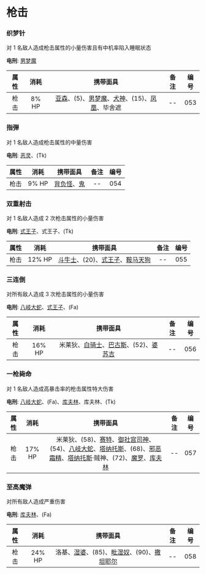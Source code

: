# 枪击

### 织梦针

对 1 名敌人造成枪击属性的小量伤害且有中机率陷入睡眠状态

**电刑**: [男梦魔](/personas/恶魔#男梦魔)

| 属性 | 消耗  |                                                                  携带面具                                                                   | 备注 | 编号 |
| :--: | :---: | :-----------------------------------------------------------------------------------------------------------------------------------------: | :--: | :--: |
| 枪击 | 8% HP | [亚森](/personas/愚者#亚森)、(5)、[男梦魔](/personas/恶魔#男梦魔)、[犬神](/personas/倒悬者#犬神)、(15)、[凤凰](/personas/信念#凤凰)、毕舍遮 |  --  | 053  |

### 指弾

对 1 名敌人造成枪击属性的中量伤害

**电刑**: [恶灵](/personas/死神#恶灵)、(Tk)

| 属性 | 消耗  |                         携带面具                         | 备注 | 编号 |
| :--: | :---: | :------------------------------------------------------: | :--: | :--: |
| 枪击 | 9% HP | [背负怪](/personas/愚者#背负怪)、[鬼](/personas/力量#鬼) |  --  | 054  |

### 双重射击

对 1 名敌人造成 2 次枪击属性的小量伤害

**电刑**: [式王子](/personas/战车#式王子)、式王子、(Tk)

| 属性 |  消耗  |                                                  携带面具                                                   | 备注 | 编号 |
| :--: | :----: | :---------------------------------------------------------------------------------------------------------: | :--: | :--: |
| 枪击 | 12% HP | [斗牛士](/personas/死神#斗牛士)、(20)、[式王子](/personas/战车#式王子)、[鞍马天狗](/personas/隐者#鞍马天狗) |  --  | 055  |

### 三连倒

对所有敌人造成 3 次枪击属性的小量伤害

**电刑**: [八岐大蛇](/personas/审判#八岐大蛇)、[式王子](/personas/战车#式王子)、(Fa)

| 属性 |  消耗  |                                                   携带面具                                                    | 备注 | 编号 |
| :--: | :----: | :-----------------------------------------------------------------------------------------------------------: | :--: | :--: |
| 枪击 | 16% HP | 米莱狄、[白骑士](/personas/战车#白骑士)、[巴古斯](/personas/愚者#巴古斯)、(52)、[婆苏吉](/personas/星#婆苏吉) |  --  | 056  |

### 一枪毙命

对 1 名敌人造成高暴击率的枪击属性特大伤害

**电刑**: [八岐大蛇](/personas/审判#八岐大蛇)、(Fa)、[库夫林](/personas/信念#库夫林)、库夫林、(Tk)

| 属性 |  消耗  |                                                                                                                                                        携带面具                                                                                                                                                         | 备注 | 编号 |
| :--: | :----: | :---------------------------------------------------------------------------------------------------------------------------------------------------------------------------------------------------------------------------------------------------------------------------------------------------------------------: | :--: | :--: |
| 枪击 | 17% HP | 米莱狄、(58)、[赛特](/personas/塔#赛特)、[御社宫司神](/personas/教皇#御社宫司神)、(54)、[八岐大蛇](/personas/审判#八岐大蛇)、[塔纳托斯](/personas/死神#塔纳托斯)、(68)、[邪恶霜精](/personas/愚者#邪恶霜精)、[塔纳托斯](/personas/死神#塔纳托斯)·贼神、(72)、[魔罗](/personas/塔#魔罗)、[库夫林](/personas/信念#库夫林) |  --  | 057  |

### 至高魔弹

对所有敌人造成严重伤害

**电刑**: [库夫林](/personas/信念#库夫林)、(Fa)

| 属性 |  消耗  |                                                      携带面具                                                       | 备注 | 编号 |
| :--: | :----: | :-----------------------------------------------------------------------------------------------------------------: | :--: | :--: |
| 枪击 | 24% HP | 洛基、[湿婆](/personas/审判#湿婆)、(85)、[毗湿奴](/personas/愚者#毗湿奴)、(90)、[撒坦耶尔](/personas/愚者#撒坦耶尔) |  --  | 058  |
